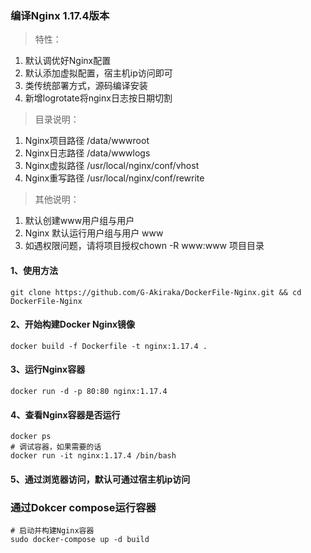 ### 编译Nginx 1.17.4版本
> 特性：
1) 默认调优好Nginx配置
2) 默认添加虚拟配置，宿主机ip访问即可
3) 类传统部署方式，源码编译安装
4) 新增logrotate将nginx日志按日期切割
> 目录说明：
1) Nginx项目路径 /data/wwwroot
2) Nginx日志路径 /data/wwwlogs
3) Nginx虚拟路径 /usr/local/nginx/conf/vhost
4) Nginx重写路径 /usr/local/nginx/conf/rewrite
> 其他说明：
1) 默认创建www用户组与用户
2) Nginx 默认运行用户组与用户 www
3) 如遇权限问题，请将项目授权chown -R www:www 项目目录
#### 1、使用方法
```
git clone https://github.com/G-Akiraka/DockerFile-Nginx.git && cd DockerFile-Nginx
```
#### 2、开始构建Docker Nginx镜像 
```
docker build -f Dockerfile -t nginx:1.17.4 .
```
#### 3、运行Nginx容器
```
docker run -d -p 80:80 nginx:1.17.4
```
#### 4、查看Nginx容器是否运行
```
docker ps
# 调试容器，如果需要的话
docker run -it nginx:1.17.4 /bin/bash
```
#### 5、通过浏览器访问，默认可通过宿主机ip访问

### 通过Dokcer compose运行容器
```
# 启动并构建Nginx容器
sudo docker-compose up -d build
```